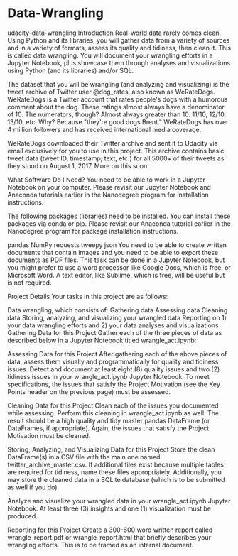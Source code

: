 # Data-Wrangling

udacity-data-wrangling
Introduction
Real-world data rarely comes clean. Using Python and its libraries, you will gather data from a variety of sources and in a variety of formats, assess its quality and tidiness, then clean it. This is called data wrangling. You will document your wrangling efforts in a Jupyter Notebook, plus showcase them through analyses and visualizations using Python (and its libraries) and/or SQL.

The dataset that you will be wrangling (and analyzing and visualizing) is the tweet archive of Twitter user @dog_rates, also known as WeRateDogs. WeRateDogs is a Twitter account that rates people's dogs with a humorous comment about the dog. These ratings almost always have a denominator of 10. The numerators, though? Almost always greater than 10. 11/10, 12/10, 13/10, etc. Why? Because "they're good dogs Brent." WeRateDogs has over 4 million followers and has received international media coverage.

WeRateDogs downloaded their Twitter archive and sent it to Udacity via email exclusively for you to use in this project. This archive contains basic tweet data (tweet ID, timestamp, text, etc.) for all 5000+ of their tweets as they stood on August 1, 2017. More on this soon.

What Software Do I Need?
You need to be able to work in a Jupyter Notebook on your computer. Please revisit our Jupyter Notebook and Anaconda tutorials earlier in the Nanodegree program for installation instructions.

The following packages (libraries) need to be installed. You can install these packages via conda or pip. Please revisit our Anaconda tutorial earlier in the Nanodegree program for package installation instructions.

pandas
NumPy
requests
tweepy
json
You need to be able to create written documents that contain images and you need to be able to export these documents as PDF files. This task can be done in a Jupyter Notebook, but you might prefer to use a word processor like Google Docs, which is free, or Microsoft Word. A text editor, like Sublime, which is free, will be useful but is not required.

Project Details
Your tasks in this project are as follows:

Data wrangling, which consists of:
Gathering data
Assessing data
Cleaning data
Storing, analyzing, and visualizing your wrangled data
Reporting on 1) your data wrangling efforts and 2) your data analyses and visualizations Gathering Data for this Project Gather each of the three pieces of data as described below in a Jupyter Notebook titled wrangle_act.ipynb:

Assessing Data for this Project
After gathering each of the above pieces of data, assess them visually and programmatically for quality and tidiness issues. Detect and document at least eight (8) quality issues and two (2) tidiness issues in your wrangle_act.ipynb Jupyter Notebook. To meet specifications, the issues that satisfy the Project Motivation (see the Key Points header on the previous page) must be assessed.

Cleaning Data for this Project
Clean each of the issues you documented while assessing. Perform this cleaning in wrangle_act.ipynb as well. The result should be a high quality and tidy master pandas DataFrame (or DataFrames, if appropriate). Again, the issues that satisfy the Project Motivation must be cleaned.

Storing, Analyzing, and Visualizing Data for this Project
Store the clean DataFrame(s) in a CSV file with the main one named twitter_archive_master.csv. If additional files exist because multiple tables are required for tidiness, name these files appropriately. Additionally, you may store the cleaned data in a SQLite database (which is to be submitted as well if you do).

Analyze and visualize your wrangled data in your wrangle_act.ipynb Jupyter Notebook. At least three (3) insights and one (1) visualization must be produced.

Reporting for this Project
Create a 300-600 word written report called wrangle_report.pdf or wrangle_report.html that briefly describes your wrangling efforts. This is to be framed as an internal document.
